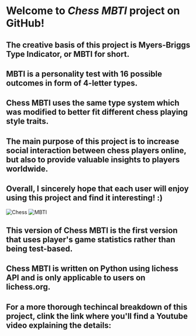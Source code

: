# Welcome to *Chess MBTI* project on **GitHub**!
## The creative basis of this project is Myers-Briggs Type Indicator, or MBTI for short.
## MBTI is a personality test with 16 possible outcomes in form of 4-letter types.
## Chess MBTI uses the same type system which was modified to better fit different chess playing style traits.
## The main purpose of this project is to increase social interaction between chess players online, but also to provide valuable insights to players worldwide.
## Overall, I sincerely hope that each user will enjoy using this project and find it interesting! :)

![Chess](https://images.chesscomfiles.com/uploads/v1/images_users/tiny_mce/PedroPinhata/phpZTvydV.png)
![MBTI](https://www.researchgate.net/publication/347349654/figure/fig1/AS:971356518760461@1608600849659/The-Myers-Briggs-Type-Indicator-MBTI.png)

## This version of Chess MBTI is the first version that uses player's game statistics rather than being test-based.
## Chess MBTI is written on Python using lichess API and is only applicable to users on lichess.org.
## For a more thorough techincal breakdown of this project, clink the link where you'll find a Youtube video explaining the details: 
